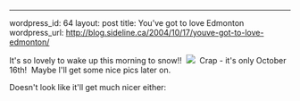 --- 
wordpress_id: 64
layout: post
title: You&#8217;ve got to love Edmonton
wordpress_url: http://blog.sideline.ca/2004/10/17/youve-got-to-love-edmonton/

<p>It's so lovely to wake up this morning to snow!!  <img src="http://my.aream.ca/blogs/images/smile10.gif" />  Crap - it's only October 16th!  Maybe I'll get some nice pics later on.</p><p>Doesn't look like it'll get much nicer either:</p><p><img alt="" hspace="0" src="http://my.aream.ca/blogs/images/Cropper_20Capture[1].png" align="baseline" border="0" /></p>
